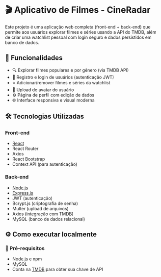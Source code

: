# 🎬 Aplicativo de Filmes - CineRadar

Este projeto é uma aplicação web completa (front-end + back-end) que permite aos usuários explorar filmes e séries usando a API do TMDB, além de criar uma watchlist pessoal com login seguro e dados persistidos em banco de dados.

## 📌 Funcionalidades

- 🔍 Explorar filmes populares e por gênero (via TMDB API)
- 👤 Registro e login de usuários (autenticação JWT)
- ⭐ Adicionar/remover filmes e séries da watchlist
- 📸 Upload de avatar do usuário
- ⚙️ Página de perfil com edição de dados
- 🌐 Interface responsiva e visual moderna

## 🛠️ Tecnologias Utilizadas

### Front-end
- [React](https://reactjs.org/)
- React Router
- Axios
- React Bootstrap
- Context API (para autenticação)

### Back-end
- [Node.js](https://nodejs.org/)
- [Express.js](https://expressjs.com/)
- JWT (autenticação)
- Bcrypt.js (criptografia de senha)
- Multer (upload de arquivos)
- Axios (integração com TMDB)
- MySQL (banco de dados relacional)

## ⚙️ Como executar localmente

### 🧩 Pré-requisitos
- Node.js e npm
- MySQL
- Conta na [TMDB](https://www.themoviedb.org/) para obter sua chave de API

